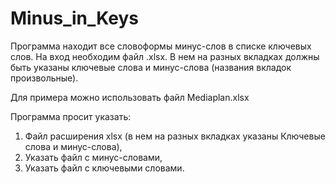 # Minus_in_Keys
Программа находит все словоформы минус-слов в списке ключевых слов.
На вход необходим файл .xlsx. В нем на разных вкладках должны быть указаны ключевые слова и минус-слова (названия вкладок произвольные).

Для примера можно использовать файл Mediaplan.xlsx

Программа просит указать:
1) Файл расширения xlsx (в нем на разных вкладках указаны Ключевые слова и минус-слова),
2) Указать файл с минус-словами,
3) Указать файл с ключевыми словами.
